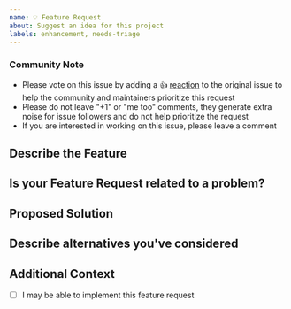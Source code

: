 ```yaml
---
name: 💡 Feature Request
about: Suggest an idea for this project
labels: enhancement, needs-triage
---
```


<!--- Provide a general summary of the issue in the Title above -->

<!-- Please keep this note for the community -->

### Community Note

* Please vote on this issue by adding a 👍 [reaction](https://blog.github.com/2016-03-10-add-reactions-to-pull-requests-issues-and-comments/) to the original issue to help the community and maintainers prioritize this request
* Please do not leave "+1" or "me too" comments, they generate extra noise for issue followers and do not help prioritize the request
* If you are interested in working on this issue, please leave a comment

<!-- Thank you for keeping this note for the community -->


## Describe the Feature
<!--- A clear and concise description of the feature you are proposing -->

## Is your Feature Request related to a problem?
<!--- A description of the issue, e.g. I'm always frustrated when... -->

## Proposed Solution
<!--- Not required, but suggest how to implement the addition or change -->

## Describe alternatives you've considered
<!--- Any alternative solutions or features you've considered -->

## Additional Context
<!--- How has this issue affected you? What are you trying to accomplish? -->
<!--- Providing context helps us come up with a solution that is most useful in the real world -->


- [ ] I may be able to implement this feature request
